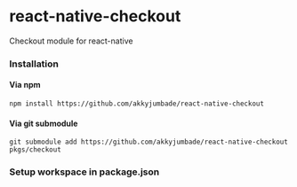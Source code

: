 # react-native-checkout
Checkout module for react-native

### Installation
#### Via npm
```npm install https://github.com/akkyjumbade/react-native-checkout```

#### Via git submodule
```git submodule add https://github.com/akkyjumbade/react-native-checkout pkgs/checkout```

### Setup workspace in package.json
